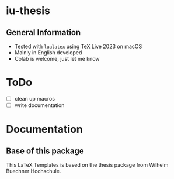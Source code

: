 # iu-thesis

## General Information
- Tested with `lualatex` using TeX Live 2023 on macOS
- Mainly in English developed
- Colab is welcome, just let me know

# ToDo
- [ ] clean up macros
- [ ] write documentation

# Documentation

## Base of this package
This LaTeX Templates is based on the thesis package from Wilhelm Buechner Hochschule.
